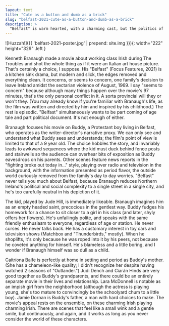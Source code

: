 ```yaml
---
layout: text
title: "Cute as a button and dumb as a brick"
slug: "belfast-2021-cute-as-a-button-and-dumb-as-a-brick"
description: >
  "Belfast" is warm hearted, with a charming cast, but the politics of it are grotesque.
---
```

![Huzzah!]({{ 'belfast-2021-poster.jpg' | prepend: site.img }}){: width="222" height="329" .left }

Kenneth Branaugh made a movie about working class Irish during The Troubles and shot the whole thing as if it were an Italian art house picture. That's certainly a choice, I suppose. His "Belfast" (Focus Features, 2021) is a kitchen sink drama, but modern and slick, the edges removed and everything clean. It concerns, or seems to concern, one family's decision to leave Ireland amidst the sectarian violence of August, 1969. I say "seems to concern" because although many things happen over the movie's 97 minutes, that's the only personal conflict in it. A sorta provincial will they or won't they. (You may already know if you're familiar with Branaugh's life, as the film was written and directed by him and inspired by his childhood.) The rest is episodic. "Belfast" simultaneously wants to be part coming of age tale and part political document. It's not enough of either.<!--more-->

 Branaugh focuses his movie on Buddy, a Protestant boy living in Belfast, who operates as the writer-director's narrative proxy. We can only see and understand what Buddy sees and understands; the film's point of view is limited to that of a 9 year old. The choice hobbles the story, and invariably leads to awkward sequences where the kid must duck behind fence posts and stairwells so the audience can overhear bits of exposition as Buddy eavesdrops on his parents. Other scenes feature news reports in the "fighting broke out today in..." style, playing over radio and television in the background, with the information presented as period flavor, the outside world curiously removed from the family's day to day worries. "Belfast" never tells you much about Belfast, because Branaugh reduces Northern Ireland's political and social complexity to a single street in a single city, and he's too carefully neutral in his depiction of it.

The kid, played by Jude Hill, is immediately likeable. Branaugh imagines him as an empty headed saint, precocious in the gentlest way. Buddy fudges his homework for a chance to sit closer to a girl in his class (and later, shyly offers her flowers). He's unfailingly polite, and speaks with the same friendly enthusiasm to everyone, regardless of age or station. He never curses. He never talks back. He has a customary interest in toy cars and television shows (Matchbox and "Thunderbirds," mostly). When he shoplifts, it's only because he was roped into it by his peers, not because he coveted anything for himself. He's blameless and a little boring, and I wonder if Branaugh himself was so dull as a child.

Caitríona Balfe is perfectly at home in setting and period as Buddy's mother. (She has a chameleon-like quality; I didn't recognize her despite having watched 2 seasons of "Outlander.") Judi Dench and Ciarán Hinds are very good together as Buddy's grandparents, and there could be an entirely separate movie in their lives and relationship. Lara McDonnell is notable as an impish girl from the neighborhood (although the actress is playing young, she's too mature to convincingly be the schoolyard chum to a little boy). Jamie Dornan is Buddy's father, a man with hard choices to make. The movie's appeal rests on the ensemble, on these charming Irish playing charming Irish. There are scenes that feel like a small wink and a gentle smile, but continuously, and again, and it works as long as you never consider the world of these characters.
